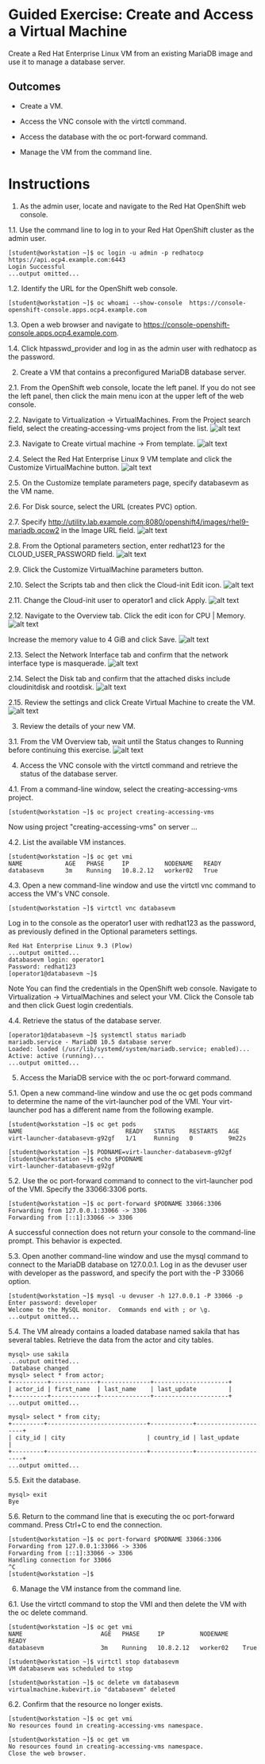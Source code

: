 # Guided Exercise: Create and Access a Virtual Machine

Create a Red Hat Enterprise Linux VM from an existing MariaDB image and use it to manage a database server.

## Outcomes

- Create a VM.

- Access the VNC console with the virtctl command.

- Access the database with the oc port-forward command.

- Manage the VM from the command line.

# Instructions

1. As the admin user, locate and navigate to the Red Hat OpenShift web console.

1.1. Use the command line to log in to your Red Hat OpenShift cluster as the admin user.

    [student@workstation ~]$ oc login -u admin -p redhatocp https://api.ocp4.example.com:6443
    Login Successful
    ...output omitted...

1.2. Identify the URL for the OpenShift web console.

    [student@workstation ~]$ oc whoami --show-console  https://console-openshift-console.apps.ocp4.example.com

1.3. Open a web browser and navigate to https://console-openshift-console.apps.ocp4.example.com.

1.4. Click htpasswd_provider and log in as the admin user with redhatocp as the password.

2. Create a VM that contains a preconfigured MariaDB database server.

2.1. From the OpenShift web console, locate the left panel. If you do not see the left panel, then click the main menu icon at the upper left of the web console.

2.2. Navigate to Virtualization → VirtualMachines. From the Project search field, select the creating-accessing-vms project from the list.
![alt text](select-project-1.png)


2.3. Navigate to Create virtual machine → From template.
![alt text](select-from-template-1.png)


2.4. Select the Red Hat Enterprise Linux 9 VM template and click the Customize VirtualMachine button.
![alt text](select-rh9vm.png)     


2.5. On the Customize template parameters page, specify databasevm as the VM name.

2.6. For Disk source, select the URL (creates PVC) option.

2.7. Specify http://utility.lab.example.com:8080/openshift4/images/rhel9-mariadb.qcow2 in the Image URL field.
![alt text](select-boot-source9.png)


2.8. From the Optional parameters section, enter redhat123 for the CLOUD_USER_PASSWORD field.
![alt text](add-cloud-user-password.png)


2.9. Click the Customize VirtualMachine parameters button.

2.10. Select the Scripts tab and then click the Cloud-init Edit icon.
![alt text](edit-cloud-init.png)


2.11. Change the Cloud-init user to operator1 and click Apply.
![alt text](change-cloud-init-user.png)


2.12. Navigate to the Overview tab. Click the edit icon for CPU | Memory.
![alt text](change_cpu_memory.png)


Increase the memory value to 4 GiB and click Save.
![alt text](increase_memory.png)


2.13. Select the Network Interface tab and confirm that the network interface type is masquerade.
![alt text](network-interfaces.png)


2.14. Select the Disk tab and confirm that the attached disks include cloudinitdisk and rootdisk.
![alt text](disk-definition.png)


2.15. Review the settings and click Create Virtual Machine to create the VM.
![alt text](create-virtual-machine.png)


3. Review the details of your new VM.

3.1. From the VM Overview tab, wait until the Status changes to Running before continuing this exercise.
![alt text](review-virtual-machine9.png)


4. Access the VNC console with the virtctl command and retrieve the status of the database server.

4.1. From a command-line window, select the creating-accessing-vms project.

    [student@workstation ~]$ oc project creating-accessing-vms
Now using project "creating-accessing-vms" on server ...

4.2. List the available VM instances.

    [student@workstation ~]$ oc get vmi
    NAME            AGE   PHASE     IP          NODENAME   READY
    databasevm      3m    Running   10.8.2.12   worker02   True

4.3. Open a new command-line window and use the virtctl vnc command to access the VM's VNC console.

    [student@workstation ~]$ virtctl vnc databasevm

Log in to the console as the operator1 user with redhat123 as the password, as previously defined in the Optional parameters settings.

    Red Hat Enterprise Linux 9.3 (Plow)
    ...output omitted...
    databasevm login: operator1
    Password: redhat123
    [operator1@databasevm ~]$

Note
You can find the credentials in the OpenShift web console. Navigate to Virtualization → VirtualMachines and select your VM. Click the Console tab and then click Guest login credentials.

4.4. Retrieve the status of the database server.

    [operator1@databasevm ~]$ systemctl status mariadb
    mariadb.service - MariaDB 10.5 database server
    Loaded: loaded (/usr/lib/systemd/system/mariadb.service; enabled)...
    Active: active (running)...
    ...output omitted...

5. Access the MariaDB service with the oc port-forward command.

5.1. Open a new command-line window and use the oc get pods command to determine the name of the virt-launcher pod of the VMI. Your virt-launcher pod has a different name from the following example.

    [student@workstation ~]$ oc get pods
    NAME                             READY   STATUS    RESTARTS   AGE
    virt-launcher-databasevm-g92gf   1/1     Running   0          9m22s

    [student@workstation ~]$ PODNAME=virt-launcher-databasevm-g92gf
    [student@workstation ~]$ echo $PODNAME
    virt-launcher-databasevm-g92gf

5.2. Use the oc port-forward command to connect to the virt-launcher pod of the VMI. Specify the 33066:3306 ports.

    [student@workstation ~]$ oc port-forward $PODNAME 33066:3306
    Forwarding from 127.0.0.1:33066 -> 3306
    Forwarding from [::1]:33066 -> 3306
A successful connection does not return your console to the command-line prompt. This behavior is expected.

5.3. Open another command-line window and use the mysql command to connect to the MariaDB database on 127.0.0.1. Log in as the devuser user with developer as the password, and specify the port with the -P 33066 option.

    [student@workstation ~]$ mysql -u devuser -h 127.0.0.1 -P 33066 -p
    Enter password: developer
    Welcome to the MySQL monitor.  Commands end with ; or \g.
    ...output omitted...

5.4. The VM already contains a loaded database named sakila that has several tables. Retrieve the data from the actor and city tables.

    mysql> use sakila
    ...output omitted...
     Database changed
    mysql> select * from actor;
    +----------+-------------+--------------+---------------------+
    | actor_id | first_name  | last_name    | last_update         |
    +----------+-------------+--------------+---------------------+
    ...output omitted...

    mysql> select * from city;
    +---------+----------------------------+------------+---------------------+
    | city_id | city                       | country_id | last_update         |
    +---------+----------------------------+------------+---------------------+
    ...output omitted...

5.5. Exit the database.

    mysql> exit
    Bye

5.6. Return to the command line that is executing the oc port-forward command. Press Ctrl+C to end the connection.

    [student@workstation ~]$ oc port-forward $PODNAME 33066:3306
    Forwarding from 127.0.0.1:33066 -> 3306
    Forwarding from [::1]:33066 -> 3306
    Handling connection for 33066
    ^C
    [student@workstation ~]$

6. Manage the VM instance from the command line.

6.1. Use the virtctl command to stop the VMI and then delete the VM with the oc delete command.

    [student@workstation ~]$ oc get vmi
    NAME                      AGE   PHASE     IP          NODENAME    READY
    databasevm                3m    Running   10.8.2.12   worker02    True

    [student@workstation ~]$ virtctl stop databasevm
    VM databasevm was scheduled to stop

    [student@workstation ~]$ oc delete vm databasevm
    virtualmachine.kubevirt.io "databasevm" deleted

6.2. Confirm that the resource no longer exists.

    [student@workstation ~]$ oc get vmi
    No resources found in creating-accessing-vms namespace.

    [student@workstation ~]$ oc get vm
    No resources found in creating-accessing-vms namespace.
    Close the web browser.
